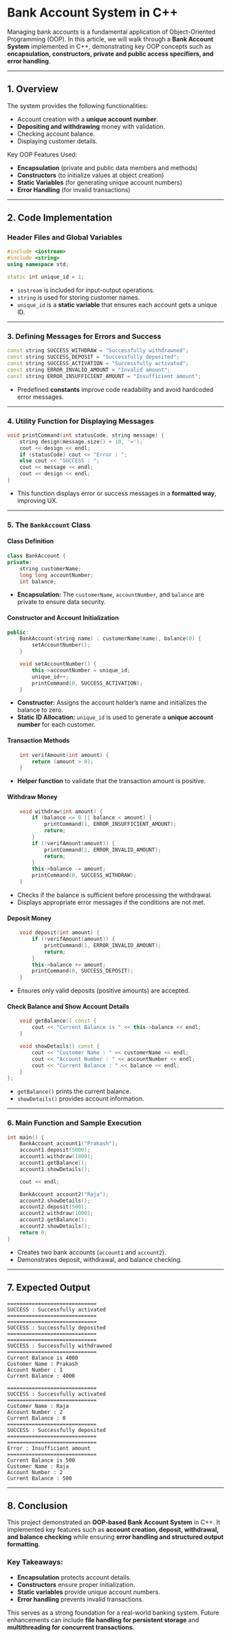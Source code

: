 # Bank Account System in C++

Managing bank accounts is a fundamental application of Object-Oriented Programming (OOP). In this article, we will walk through a **Bank Account System** implemented in C++, demonstrating key OOP concepts such as **encapsulation, constructors, private and public access specifiers, and error handling**.

---

## **1. Overview**

The system provides the following functionalities:
- Account creation with a **unique account number**.
- **Depositing and withdrawing** money with validation.
- Checking account balance.
- Displaying customer details.

Key OOP Features Used:
- **Encapsulation** (private and public data members and methods)
- **Constructors** (to initialize values at object creation)
- **Static Variables** (for generating unique account numbers)
- **Error Handling** (for invalid transactions)

---

## **2. Code Implementation**

### **Header Files and Global Variables**
```cpp
#include <iostream>
#include <string>
using namespace std;

static int unique_id = 1;
```
- `iostream` is included for input-output operations.
- `string` is used for storing customer names.
- `unique_id` is a **static variable** that ensures each account gets a unique ID.

---

### **3. Defining Messages for Errors and Success**
```cpp
const string SUCCESS_WITHDRAW = "Successfully withdrawned";
const string SUCCESS_DEPOSIT = "Successfully deposited";
const string SUCCESS_ACTIVATION = "Successfully activated";
const string ERROR_INVALID_AMOUNT = "Invalid amount";
const string ERROR_INSUFFICIENT_AMOUNT = "Insufficient amount";
```
- Predefined **constants** improve code readability and avoid hardcoded error messages.

---

### **4. Utility Function for Displaying Messages**
```cpp
void printCommand(int statusCode, string message) {
    string design(message.size() + 10, '=');
    cout << design << endl;
    if (statusCode) cout << "Error : ";
    else cout << "SUCCESS : ";
    cout << message << endl;
    cout << design << endl;
}
```
- This function displays error or success messages in a **formatted way**, improving UX.

---

### **5. The `BankAccount` Class**

#### **Class Definition**
```cpp
class BankAccount {
private:
    string customerName;
    long long accountNumber;
    int balance;
```
- **Encapsulation:** The `customerName`, `accountNumber`, and `balance` are private to ensure data security.

#### **Constructor and Account Initialization**
```cpp
public:
    BankAccount(string name) : customerName(name), balance(0) {
        setAccountNumber();
    }

    void setAccountNumber() {
        this->accountNumber = unique_id;
        unique_id++;
        printCommand(0, SUCCESS_ACTIVATION);
    }
```
- **Constructor:** Assigns the account holder’s name and initializes the balance to zero.
- **Static ID Allocation:** `unique_id` is used to generate a **unique account number** for each customer.

#### **Transaction Methods**
```cpp
    int verifAmount(int amount) {
        return (amount > 0);
    }
```
- **Helper function** to validate that the transaction amount is positive.

#### **Withdraw Money**
```cpp
    void withdraw(int amount) {
        if (balance <= 0 || balance < amount) {
            printCommand(1, ERROR_INSUFFICIENT_AMOUNT);
            return;
        }
        if (!verifAmount(amount)) {
            printCommand(1, ERROR_INVALID_AMOUNT);
            return;
        }
        this->balance -= amount;
        printCommand(0, SUCCESS_WITHDRAW);
    }
```
- Checks if the balance is sufficient before processing the withdrawal.
- Displays appropriate error messages if the conditions are not met.

#### **Deposit Money**
```cpp
    void deposit(int amount) {
        if (!verifAmount(amount)) {
            printCommand(1, ERROR_INVALID_AMOUNT);
            return;
        }
        this->balance += amount;
        printCommand(0, SUCCESS_DEPOSIT);
    }
```
- Ensures only valid deposits (positive amounts) are accepted.

#### **Check Balance and Show Account Details**
```cpp
    void getBalance() const {
        cout << "Current Balance is " << this->balance << endl;
    }

    void showDetails() const {
        cout << "Customer Name : " << customerName << endl;
        cout << "Account Number : " << accountNumber << endl;
        cout << "Current Balance : " << balance << endl;
    }
};
```
- `getBalance()` prints the current balance.
- `showDetails()` provides account information.

---

### **6. Main Function and Sample Execution**
```cpp
int main() {
    BankAccount account1("Prakash");
    account1.deposit(5000);
    account1.withdraw(1000);
    account1.getBalance();
    account1.showDetails();

    cout << endl;

    BankAccount account2("Raja");
    account2.showDetails();
    account2.deposit(500);
    account2.withdraw(1000);
    account2.getBalance();
    account2.showDetails();
    return 0;
}
```
- Creates two bank accounts (`account1` and `account2`).
- Demonstrates deposit, withdrawal, and balance checking.

---

## **7. Expected Output**
```
=============================
SUCCESS : Successfully activated
=============================
=============================
SUCCESS : Successfully deposited
=============================
=============================
SUCCESS : Successfully withdrawned
=============================
Current Balance is 4000
Customer Name : Prakash
Account Number : 1
Current Balance : 4000

=============================
SUCCESS : Successfully activated
=============================
Customer Name : Raja
Account Number : 2
Current Balance : 0
=============================
SUCCESS : Successfully deposited
=============================
=============================
Error : Insufficient amount
=============================
Current Balance is 500
Customer Name : Raja
Account Number : 2
Current Balance : 500
```

---

## **8. Conclusion**

This project demonstrated an **OOP-based Bank Account System** in C++. It implemented key features such as **account creation, deposit, withdrawal, and balance checking** while ensuring **error handling and structured output formatting**.

### **Key Takeaways:**
- **Encapsulation** protects account details.
- **Constructors** ensure proper initialization.
- **Static variables** provide unique account numbers.
- **Error handling** prevents invalid transactions.

This serves as a strong foundation for a real-world banking system. Future enhancements can include **file handling for persistent storage** and **multithreading for concurrent transactions**.
